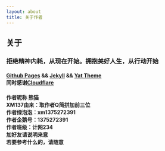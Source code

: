 ```yaml
---
layout: about
title: 关于作者
---
```


<h2>关于</h2>
<h3>拒绝精神内耗，从现在开始。拥抱美好人生，从行动开始</h3>

#### [Github Pages][GP] && [Jekyll][JL] && [Yat Theme][YT] <br> 同时感谢[Cloudflare][CF]

[GP]: https://pages.github.com
[JL]: https://jekyllrb.com
[YT]: https://github.com/jeffreytse/jekyll-theme-yat
[CF]: https://www.cloudflare.com
<h4>作者昵称 熊猫 <br>
XM137由来：取作者Q简拼加前三位<br>
作者绿泡泡：xm1375272391 <br>
作者企鹅号：1375272391<br>
作者班级：计网234<br>
加好友请说明来意<br>
若要参考什么的，请随意
</h4>
